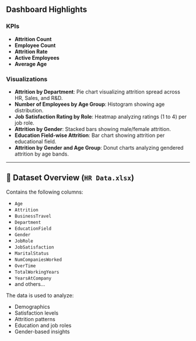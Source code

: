 ##  Dashboard Highlights

### KPIs
- **Attrition Count**
- **Employee Count**
- **Attrition Rate**
- **Active Employees**
- **Average Age**
  
### Visualizations
- **Attrition by Department**: Pie chart visualizing attrition spread across HR, Sales, and R&D.
- **Number of Employees by Age Group**: Histogram showing age distribution.
- **Job Satisfaction Rating by Role**: Heatmap analyzing ratings (1 to 4) per job role.
- **Attrition by Gender**: Stacked bars showing male/female attrition.
- **Education Field-wise Attrition**: Bar chart showing attrition per educational field.
- **Attrition by Gender and Age Group**: Donut charts analyzing gendered attrition by age bands.
---

## 🧾 Dataset Overview (`HR Data.xlsx`)

Contains the following columns:
- `Age`
- `Attrition`
- `BusinessTravel`
- `Department`
- `EducationField`
- `Gender`
- `JobRole`
- `JobSatisfaction`
- `MaritalStatus`
- `NumCompaniesWorked`
- `OverTime`
- `TotalWorkingYears`
- `YearsAtCompany`
- and others…

The data is used to analyze:
- Demographics
- Satisfaction levels
- Attrition patterns
- Education and job roles
- Gender-based insights

